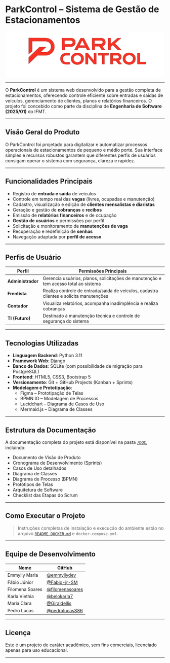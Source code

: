 # ParkControl – Sistema de Gestão de Estacionamentos

<div align="center">
  <img src="parkcontrol/static/images/logo.png" alt="Logo ParkControl"/>
</div>

---

O **ParkControl** é um sistema web desenvolvido para a gestão completa de estacionamentos, oferecendo controle eficiente sobre entradas e saídas de veículos, gerenciamento de clientes, planos e relatórios financeiros. O projeto foi concebido como parte da disciplina de **Engenharia de Software (2025/01)** do IFMT.

---

## Visão Geral do Produto

O ParkControl foi projetado para digitalizar e automatizar processos operacionais de estacionamentos de pequeno e médio porte. Sua interface simples e recursos robustos garantem que diferentes perfis de usuários consigam operar o sistema com segurança, clareza e rapidez.

---

## Funcionalidades Principais

- Registro de **entrada e saída** de veículos
- Controle em tempo real das **vagas** (livres, ocupadas e manutenção)
- Cadastro, visualização e edição de **clientes mensalistas e diaristas**
- Geração e gestão de **cobranças** e **recibos**
- Emissão de **relatórios financeiros** e de ocupação
- **Gestão de usuários** e permissões por perfil
- Solicitação e monitoramento de **manutenções de vaga**
- Recuperação e redefinição de **senhas**
- Navegação adaptada por **perfil de acesso**

---

## Perfis de Usuário

| Perfil        | Permissões Principais |
|---------------|------------------------|
| **Administrador** | Gerencia usuários, planos, solicitações de manutenção e tem acesso total ao sistema |
| **Frentista**     | Realiza controle de entrada/saída de veículos, cadastra clientes e solicita manutenções |
| **Contador**      | Visualiza relatórios, acompanha inadimplência e realiza cobranças |
| **TI (Futuro)**   | Destinado à manutenção técnica e controle de segurança do sistema |

---

## Tecnologias Utilizadas

- **Linguagem Backend**: Python 3.11
- **Framework Web**: Django
- **Banco de Dados**: SQLite (com possibilidade de migração para PostgreSQL)
- **Frontend**: HTML5, CSS3, Bootstrap 5
- **Versionamento**: Git + GitHub Projects (Kanban + Sprints)
- **Modelagem e Prototipação**:
  - Figma – Prototipação de Telas
  - BPMN.IO – Modelagem de Processos
  - Lucidchart – Diagrama de Casos de Uso
  - Mermaid.js – Diagrama de Classes

---

## Estrutura da Documentação

A documentação completa do projeto está disponível na pasta [`/DOC`](./DOC), incluindo:

- Documento de Visão de Produto
- Cronograma de Desenvolvimento (Sprints)
- Casos de Uso detalhados
- Diagrama de Classes
- Diagrama de Processo (BPMN)
- Protótipos de Telas
- Arquitetura de Software
- Checklist das Etapas do Scrum

---

## Como Executar o Projeto

> Instruções completas de instalação e execução do ambiente estão no arquivo [`README_DOCKER.md`](./README_DOCKER.md) e `docker-compose.yml`.

---

## Equipe de Desenvolvimento

| Nome             | GitHub                                       |
|------------------|----------------------------------------------|
| Emmylly Maria    | [@emmyllydev](https://github.com/emmyllydev) |
| Fábio Júnior     | [@Fabio-jr-SM](https://github.com/Fabio-jr-SM) |
| Filomena Soares  | [@filomenasoares](https://github.com/filomenasoares) |
| Karla Viethia    | [@belokarla7](https://github.com/belokarla7) |
| Maria Clara      | [@Giraldellis](https://github.com/Giraldellis) |
| Pedro Lucas      | [@pedrolucasS86](https://github.com/pedrolucasS86) |

---

## Licença

Este é um projeto de caráter acadêmico, sem fins comerciais, licenciado apenas para uso educacional.

---
